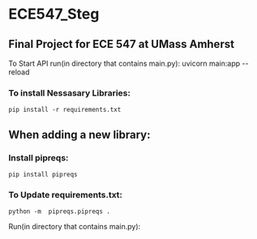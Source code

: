 # ECE547_Steg
## Final Project for ECE 547 at UMass Amherst
To Start API run(in directory that contains main.py): uvicorn main:app --reload

### To install Nessasary Libraries:
    pip install -r requirements.txt

## When adding a new library:

### Install pipreqs:
    pip install pipreqs

### To Update requirements.txt:
    python -m  pipreqs.pipreqs .
Run(in directory that contains main.py):